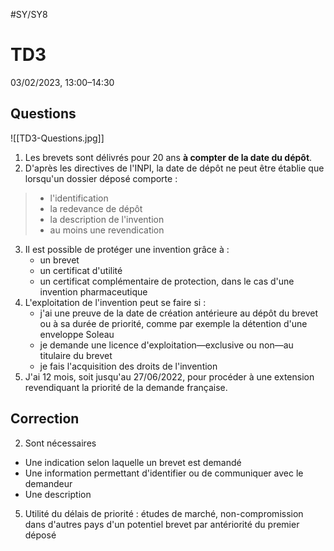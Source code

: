 #SY/SY8 
# TD3
03/02/2023, 13:00–14:30

## Questions

![[TD3-Questions.jpg]]

1. Les brevets sont délivrés pour 20 ans **à compter de la date du dépôt**.
2. D'après les directives de l'INPI, la date de dépôt ne peut être établie que lorsqu'un dossier déposé comporte :
>- l'identification
>- la redevance de dépôt
>- la description de l'invention
>- au moins une revendication
3. Il est possible de protéger une invention grâce à :
   - un brevet
   - un certificat d'utilité
   - un certificat complémentaire de protection, dans le cas d'une invention pharmaceutique
4.  L'exploitation de l'invention peut se faire si :
	- j'ai une preuve de la date de création antérieure au dépôt du brevet ou à sa durée de priorité, comme par exemple la détention d'une enveloppe Soleau
	- je demande une licence d'exploitation—exclusive ou non—au titulaire du brevet
	- je fais l'acquisition des droits de l'invention
5. J'ai 12 mois, soit jusqu'au 27/06/2022, pour procéder à une extension revendiquant la priorité de la demande française.

## Correction
2. Sont nécessaires
- Une indication selon laquelle un brevet est demandé
- Une information permettant d'identifier ou de communiquer avec le demandeur
- Une description

5. Utilité du délais de priorité : études de marché, non-compromission dans d'autres pays d'un potentiel brevet par antériorité du premier déposé